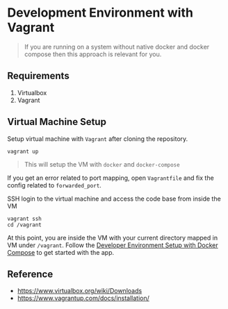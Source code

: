 # Development Environment with Vagrant

> If you are running on a system without native docker and docker compose then this approach is relevant for you.

## Requirements

1. Virtualbox
2. Vagrant

## Virtual Machine Setup

Setup virtual machine with `Vagrant` after cloning the repository.

```
vagrant up
```

> This will setup the VM with `docker` and `docker-compose`

If you get an error related to port mapping, open `Vagrantfile` and fix the config related to `forwarded_port`.

SSH login to the virtual machine and access the code base from inside the VM

```
vagrant ssh
cd /vagrant
```

At this point, you are inside the VM with your current directory mapped in VM under `/vagrant`. Follow the [Developer Environment Setup with Docker Compose](developer-guide-docker-compose.md) to get started with the app.

## Reference

* https://www.virtualbox.org/wiki/Downloads
* https://www.vagrantup.com/docs/installation/